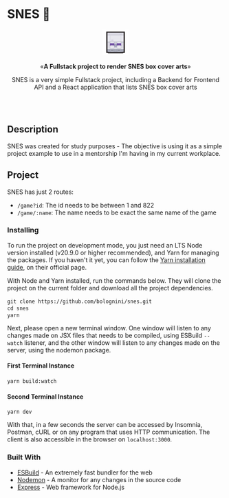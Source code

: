 # SNES 👾

<p align="center"><img src="assets/icon.png" alt="SNES console" width="60"></p>
<p align="center">&laquo;<b>A Fullstack project to render SNES box cover arts</b>&raquo;</p>
<p align="center">SNES is a very simple Fullstack project, including a Backend for Frontend API and a React application that lists SNES box cover arts</p>
<br />
<br />

## Description

SNES was created for study purposes - The objective is using it as a simple project example to use in a mentorship I'm having in my current workplace.

## Project

SNES has just 2 routes:

- `/game?id`: The id needs to be between 1 and 822 <br/>
- `/game/:name`: The name needs to be exact the same name of the game <br/>

### Installing

To run the project on development mode, you just need an LTS Node version installed (v20.9.0 or higher recommended), and Yarn for managing the packages. If you haven't it yet, you can follow the [Yarn installation guide](https://classic.yarnpkg.com/pt-BR/docs/install/), on their official page.

With Node and Yarn installed, run the commands below. They will clone the project on the current folder and download all the project dependencies.

```shell
git clone https://github.com/bolognini/snes.git
cd snes
yarn
```

Next, please open a new terminal window. One window will listen to any changes made on JSX files that needs to be compiled, using ESBuild `--watch` listener, and the other window will listen to any changes made on the server, using the nodemon package.

#### First Terminal Instance

```shell
yarn build:watch
```

#### Second Terminal Instance

```shell
yarn dev
```

With that, in a few seconds the server can be accessed by Insomnia, Postman, cURL or on any program that uses HTTP communication. The client is also accessible in the browser on `localhost:3000`.

### Built With

- [ESBuild](https://esbuild.github.io/) - An extremely fast bundler for the web
- [Nodemon](https://nodemon.io/) - A monitor for any changes in the source code
- [Express](https://expressjs.com/) - Web framework for Node.js
